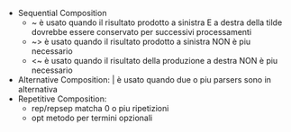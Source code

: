 - Sequential Composition
	- ~ è usato quando il risultato prodotto a sinistra E a destra della tilde dovrebbe essere conservato per successivi processamenti
	- ~> è usato quando il risultato prodotto a sinistra NON è piu necessario
	- <~ è usato quando il risultato della produzione a destra NON è piu necessario
- Alternative Composition: | è usato quando due o piu parsers sono in alternativa
- Repetitive Composition: 
	- rep/repsep matcha 0 o piu ripetizioni
	- opt metodo per termini opzionali